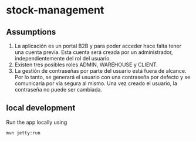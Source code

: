 # stock-management

## Assumptions

1. La aplicación es un portal B2B y para poder acceder hace falta tener una cuenta previa. Esta cuenta será creada por
   un administrador, independientemente del rol del usuario.
2. Existen tres posibles roles ADMIN, WAREHOUSE y CLIENT.
3. La gestión de contraseñas por parte del usuario está fuera de alcance. Por lo tanto, se generará el usuario con una
   contraseña por defecto y se comunicaría por vía segura al mismo. Una vez creado el usuario, la contraseña no puede
   ser cambiada.

## local development

Run the app locally using

```shell
mvn jetty:run
```